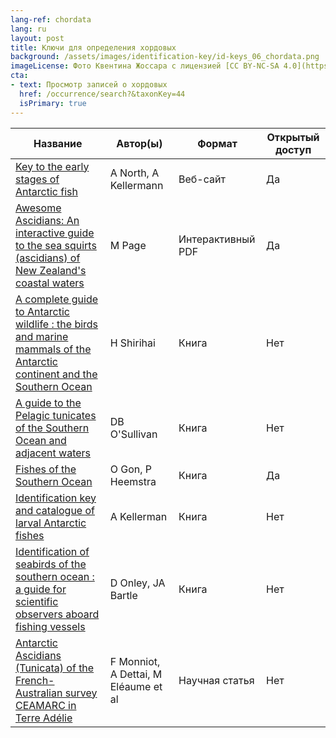 ```yaml
---
lang-ref: chordata
lang: ru
layout: post
title: Ключи для определения хордовых
background: /assets/images/identification-key/id-keys_06_chordata.png
imageLicense: Фото Квентина Жоссара с лицензией [CC BY-NC-SA 4.0](https://creativecommons.org/licenses/by-nc-sa/4.0/).
cta:
- text: Просмотр записей о хордовых
  href: /occurrence/search?&taxonKey=44
  isPrimary: true
---
```


Название | Автор(ы) | Формат | Открытый доступ 
-- | -- | -- | -- |
[Key to the early stages of Antarctic fish](http://www.fishbase.org/keys/description.php?keycode=246) | A North, A Kellermann | Веб-сайт | Да | 
[Awesome Ascidians: An interactive guide to the sea squirts (ascidians) of New Zealand's coastal waters](https://niwa.co.nz/static/web/MarineIdentificationGuidesandFactSheets/Awesome_Ascidians_Version_3_2019-NIWA.pdf) | M Page | Интерактивный PDF | Да | 
[A complete guide to Antarctic wildlife : the birds and marine mammals of the Antarctic continent and the Southern Ocean](https://www.worldcat.org/title/complete-guide-to-antarctic-wildlife-the-birds-and-marine-mammals-of-the-antarctic-continent-and-the-southern-ocean/oclc/1102637470&referer=brief_results) | H Shirihai | Книга | Нет |  
[A guide to the Pelagic tunicates of the Southern Ocean and adjacent waters](https://www.worldcat.org/title/guide-to-the-pelagic-tunicates-of-the-southern-ocean-and-adjacent-waters/oclc/465601442&referer=brief_results) | DB O'Sullivan | Книга | Нет |  
[Fishes of the Southern Ocean](https://www.biodiversitylibrary.org/item/240475#page/7/mode/1up) | O Gon, P Heemstra | Книга | Да | 
[Identification key and catalogue of larval Antarctic fishes](https://www.worldcat.org/title/identification-key-and-catalogue-of-larval-antarctic-fishes/oclc/22226546&referer=brief_results) | A Kellerman | Книга | Нет |  
[Identification of seabirds of the southern ocean : a guide for scientific observers aboard fishing vessels](https://www.worldcat.org/title/identification-of-seabirds-of-the-southern-ocean-a-guide-for-scientific-observers-aboard-fishing-vessels/oclc/46787656) | D Onley, JA Bartle | Книга | Нет |  
[Antarctic Ascidians (Tunicata) of the French-Australian survey CEAMARC in Terre Adélie](https://doi.org/10.11646/zootaxa.2817.1.1) | F Monniot, A Dettai, M Eléaume et al | Научная статья | Нет |  
